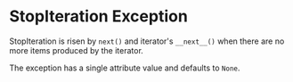 # StopIteration Exception

StopIteration is risen by `next()` and iterator's `__next__()` when there are
no more items produced by the iterator.

The exception has a single attribute value and defaults to `None`.
